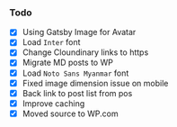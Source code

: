 ### Todo

- [x] Using Gatsby Image for Avatar
- [x] Load `Inter` font
- [x] Change Cloundinary links to https
- [x] Migrate MD posts to WP
- [x] Load `Noto Sans Myanmar` font
- [x] Fixed image dimension issue on mobile
- [x] Back link to post list from pos
- [x] Improve caching
- [x] Moved source to WP.com
